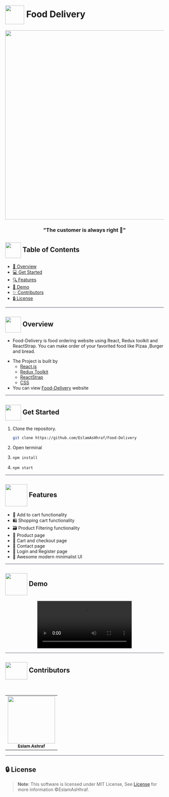# <img  align="center" width= 60px  src="https://media1.giphy.com/media/Pj19z6yzCpa1oQEvhe/giphy.gif?cid=ecf05e47ssf55s70xbvh6vb9eyw24e04t7vdxd5iwrj4gn8b&rid=giphy.gif&ct=s"> Food Delivery


<div align="center">

<img width=600px src="https://i.pinimg.com/originals/6c/9e/19/6c9e197129299c5af04d8ad1173ad9b9.gif">

<div align="center"  width=10%>

### "The customer is always right 🎯"

</div>
</div>


## <img align= center width=50px height=50px src="https://thumbs.gfycat.com/HeftyDescriptiveChimneyswift-size_restricted.gif"> Table of Contents

- <a href ="#about"> 📙 Overview</a>
- <a href ="#Started"> 💻 Get Started</a>
- <a href ="#features"> 🔍 Features</a>
- <a href ="#Video"> 🎥 Demo</a>
- <a href ="#Contributors"> ✨ Contributors</a>
- <a href ="#License"> 🔒 License</a>
<hr style="background-color: #4b4c60"></hr>
<a id = "about"></a>

## <img align="center"  height =50px src="https://user-images.githubusercontent.com/71986226/154076110-1233d7a8-92c2-4d79-82c1-30e278aa518a.gif"> Overview

<ul>
 <li>

Food-Delivery is food ordering website using React, Redux toolkit and ReactStrap. You can make order of your favorited food like Pizaa ,Burger and bread. </li>

 <li> The Project is built by
 <ul>
    <li> <a href="https://reactjs.org/">React.js</a> </li>
    <li> <a href="https://redux-toolkit.js.org/">Redux Toolkit</a> </li>
    <li> <a href="https://reactstrap.github.io/">ReactStrap</a> </li>
    <li> <a href="https://en.wikipedia.org/wiki/CSS">CSS</a> </li>
   </ul>
   </li>
   <li>You can view <a href="https://eslamashhraf.github.io/Food-Delivery/">Food-Delivery</a> website</li>
</ul>
<hr style="background-color: #4b4c60"></hr>
<a id = "Started"></a>

## <img  align= center width=50px height=50px src="https://c.tenor.com/HgX89Yku5V4AAAAi/to-the-moon.gif"> Get Started

<ol>
<li>Clone the repository.

<br>

```sh
git clone https://github.com/EslamAsHhraf/Food-Delivery
```

</li>
<li>Open terminal</li>
<li>

```sh
npm install
```

</li>
<li>

```sh
npm start
```

</li>
</ol>

<hr style="background-color: #4b4c60"></hr>


<a id ="features"></a>

## <img  align= center width= 70px height =70px src="https://media1.giphy.com/media/NnSFnC428LRHaxUNzj/giphy.gif?cid=ecf05e47r1hlw9wrf1swakc9gxgn508lyzvbyzgp9i1iyvwl&rid=giphy.gif&ct=s"> Features  

- 🛒 Add to cart functionality
- 🛍️ Shopping cart functionality
- 🗃️ Product Filtering functionality
- 📄 Product page
- 📃 Cart and checkout page
- 🚧 Contact page
- 🙎 Login and Register page
- 🌇 Awesome modern minimalist UI


<hr style="background-color: #4b4c60"></hr>
<a id ="Video"></a>

## <img  align= center width= 70px height =70px src="https://img.genial.ly/5f91608064ad990c6ee12237/bd7195a3-a8bb-494b-8a6d-af48dd4deb4b.gif?genial&1643587200063"> Demo

<div  align="center">
<video src="https://user-images.githubusercontent.com/71986226/217370593-12ee5432-7ec3-4c95-bbe3-ebaa692532f5.mp4">
</video> 
</div>

<hr style="background-color: #4b4c60"></hr>
<a id ="Contributors"></a>

## <img align="center"   width= 70px height =55px src="https://media0.giphy.com/media/Xy702eMOiGGPzk4Zkd/giphy.gif?cid=ecf05e475vmf48k83bvzye3w2m2xl03iyem3tkuw2krpkb7k&rid=giphy.gif&ct=s"> Contributors

<br>
<table >
  <tr>
        <td align="center"><a href="https://github.com/EslamAsHhraf"><img src="https://avatars.githubusercontent.com/u/71986226?v=4" width="150px;" alt=""/><br /><sub><b>Eslam Ashraf</b></sub></a><br /></td>
  </tr>
</table>

<hr style="background-color: #4b4c60"></hr>

<a id ="License"></a>

## 🔒 License

> **Note**: This software is licensed under MIT License, See [License](https://github.com/EslamAsHhraf/Food-Delivery/blob/main/LICENSE) for more information ©EslamAsHhraf.





